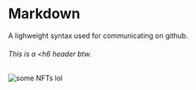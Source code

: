 # Markdown  
A lighweight syntax used for communicating on github.
###### This is a <h6 header btw.
  ![some NFTs lol](https://upload.wikimedia.org/wikipedia/en/c/c4/Various_Bored_Ape.jpg)
